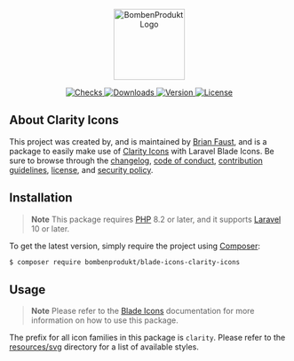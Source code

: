 <p align="center">
    <a href="https://bombenprodukt.com" target="_blank">
        <img src="https://raw.githubusercontent.com/faustbrian/assets/main/logo-text.svg" width="128" alt="BombenProdukt Logo" />
    </a>
</p>

<p align="center">
    <a href="https://github.com/faustbrian/blade-icons-clarity-icons/actions">
        <img src="https://badge.sh/github/check-runs/BombenProdukt/blade-icons-clarity-icons" alt="Checks" />
    </a>
    <a href="https://packagist.org/packages/bombenprodukt/blade-icons-clarity-icons">
        <img src="https://badge.sh/packagist/downloads/BombenProdukt/blade-icons-clarity-icons" alt="Downloads" />
    </a>
    <a href="https://packagist.org/packages/bombenprodukt/blade-icons-clarity-icons">
        <img src="https://badge.sh/packagist/version/BombenProdukt/blade-icons-clarity-icons" alt="Version" />
    </a>
    <a href="https://packagist.org/packages/bombenprodukt/blade-icons-clarity-icons">
        <img src="https://badge.sh/packagist/license/BombenProdukt/blade-icons-clarity-icons" alt="License" />
    </a>
</p>

## About Clarity Icons

This project was created by, and is maintained by [Brian Faust](https://github.com/faustbrian), and is a package to easily make use of [Clarity Icons](https://github.com/vmware/clarity-assets) with Laravel Blade Icons. Be sure to browse through the [changelog](CHANGELOG.md), [code of conduct](.github/CODE_OF_CONDUCT.md), [contribution guidelines](.github/CONTRIBUTING.md), [license](LICENSE), and [security policy](.github/SECURITY.md).

## Installation

> **Note**
> This package requires [PHP](https://www.php.net/) 8.2 or later, and it supports [Laravel](https://laravel.com/) 10 or later.

To get the latest version, simply require the project using [Composer](https://getcomposer.org/):

```bash
$ composer require bombenprodukt/blade-icons-clarity-icons
```

## Usage

> **Note**
> Please refer to the [Blade Icons](https://github.com/faustbrian/blade-icons) documentation for more information on how to use this package.

The prefix for all icon families in this package is `clarity`. Please refer to the [resources/svg](/resources/svg) directory for a list of available styles.
